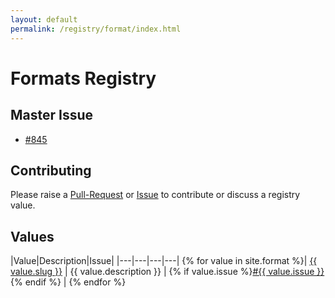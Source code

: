 ```yaml
---
layout: default
permalink: /registry/format/index.html
---
```


# Formats Registry

## Master Issue

* [#845](https://github.com/OAI/OpenAPI-Specification/issues/845)

## Contributing

Please raise a [Pull-Request](https://github.com/OAI/OpenAPI-Specification/pulls) or [Issue](https://github.com/OAI/OpenAPI-Specification/issues) to contribute or discuss a registry value.

## Values

|Value|Description|Issue|
|---|---|---|---|
{% for value in site.format %}| <a href="/registry/format/{{ value.slug }}.html">{{ value.slug }}</a> | {{ value.description }} | {% if value.issue %}<a href="https://github.com/OAI/OpenAPI-Specification/issues/{{ value.issue }}">#{{ value.issue }}</a>{% endif %} |
{% endfor %}

